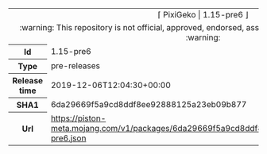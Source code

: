 <html><table>
<tr><td colspan="2" align="center"><img width="0" height="0"><br/>⌈ PixiGeko | 1.15-pre6 ⌋<br/><img width="0" height="0"></td></tr>
<tr><td colspan="2" align="center"><img width="0" height="0"><br/>
:warning: This repository is not official, approved, endorsed, associated or connected with Mojang :warning:
<br/><img width="0" height="0"></td></tr>
<tr><th>Id</th><td>1.15-pre6</td></tr>
<tr><th>Type</th><td>pre-releases</td></tr>
<tr><th>Release time</th><td>2019-12-06T12:04:30+00:00</td></tr>
<tr><th>SHA1</th><td>6da29669f5a9cd8ddf8ee92888125a23eb09b877</td></tr>
<tr><th>Url</th><td><a href="https://piston-meta.mojang.com/v1/packages/6da29669f5a9cd8ddf8ee92888125a23eb09b877/1.15-pre6.json">https://piston-meta.mojang.com/v1/packages/6da29669f5a9cd8ddf8ee92888125a23eb09b877/1.15-pre6.json</a></td></tr>